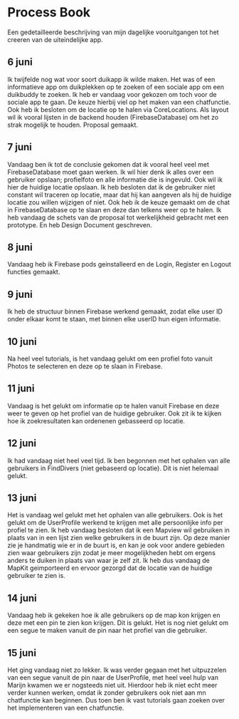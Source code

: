# Process Book
Een gedetailleerde beschrijving van mijn dagelijke vooruitgangen tot het creeren van de uiteindelijke app.

## 6 juni
Ik twijfelde nog wat voor soort duikapp ik wilde maken. Het was of een informatieve app om duikplekken op te zoeken of een sociale app om een duikbuddy te zoeken. Ik heb er vandaag voor gekozen om toch voor de sociale app te gaan. De keuze hierbij viel op het maken van een chatfunctie. Ook heb ik besloten om de locatie op te halen via CoreLocations. Als layout wil ik vooral lijsten in de backend houden (FirebaseDatabase) om het zo strak mogelijk te houden. Proposal gemaakt.

## 7 juni
Vandaag ben ik tot de conclusie gekomen dat ik vooral heel veel met FirebaseDatabase moet gaan werken. Ik wil hier denk ik alles over een gebruiker opslaan; profielfoto en alle informatie die is ingevuld. Ook wil ik hier de huidige locatie opslaan. Ik heb besloten dat ik de gebruiker niet constant wil traceren op locatie, maar dat hij kan aangeven als hij de huidige locatie zou willen wijzigen of niet. Ook heb ik de keuze gemaakt om de chat in FirebaseDatabase op te slaan en deze dan telkens weer op te halen. Ik heb vandaag de schets van de proposal tot werkelijkheid gebracht met een prototype. En heb Design Document geschreven.

## 8 juni
Vandaag heb ik Firebase pods geinstalleerd en de Login, Register en Logout functies gemaakt.

## 9 juni
Ik heb de structuur binnen Firebase werkend gemaakt, zodat elke user ID onder elkaar komt te staan, met binnen elke userID hun eigen informatie.

## 10 juni
Na heel veel tutorials, is het vandaag gelukt om een profiel foto vanuit Photos te selecteren en deze op te slaan in Firebase.

## 11 juni
Vandaag is het gelukt om informatie op te halen vanuit Firebase en deze weer te geven op het profiel van de huidige gebruiker. Ook zit ik te kijken hoe ik zoekresultaten kan ordenenen gebasseerd op locatie.

## 12 juni
Ik had vandaag niet heel veel tijd. Ik ben begonnen met het ophalen van alle gebruikers in FindDivers (niet gebaseerd op locatie). Dit is niet helemaal gelukt.

## 13 juni
Het is vandaag wel gelukt met het ophalen van alle gebruikers. Ook is het gelukt om de UserProfile werkend te krijgen met alle persoonlijke info per profiel te zien. Ik heb vandaag besloten dat ik een Mapview wil gebruiken in plaats van in een lijst zien welke gebruikers in de buurt zijn. Op deze manier zie je handmatig wie er in de buurt is, en kan je ook voor andere gebieden zien waar gebruikers zijn zodat je meer mogelijkheden hebt om ergens anders te duiken in plaats van waar je zelf zit. Ik heb dus vandaag de MapKit geimporteerd en ervoor gezorgd dat de locatie van de huidige gebruiker te zien is.

## 14 juni
Vandaag heb ik gekeken hoe ik alle gebruikers op de map kon krijgen en deze met een pin te zien kon krijgen. Dit is gelukt. Het is nog niet gelukt om een segue te maken vanuit de pin naar het profiel van die gebruiker.

## 15 juni
Het ging vandaag niet zo lekker. Ik was verder gegaan met het uitpuzzelen van een segue vanuit de pin naar de UserProfile, met heel veel hulp van Marijn kwamen we er nogsteeds niet uit. Hierdoor heb ik niet echt meer verder kunnen werken, omdat ik zonder gebruikers ook niet aan mn chatfunctie kan beginnen. Dus toen ben ik vast tutorials gaan zoeken over het implementeren van een chatfunctie.
